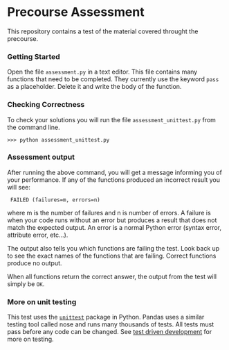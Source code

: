 # Precourse Assessment

This repository contains a test of the material covered throught the precourse.

### Getting Started
Open the file `assessment.py` in a text editor. This file contains many functions that need to be completed. They currently use the keyword `pass` as a placeholder. Delete it and write the body of the function.

### Checking Correctness
To check your solutions you will run the file `assessment_unittest.py` from the command line.

```
>>> python assessment_unittest.py
```
### Assessment output
After running the above command, you will get a message informing you of your performance. If any of the functions produced an incorrect result you will see:

```
 FAILED (failures=m, errors=n)
 ```
 where m is the number of failures and n is number of errors. A failure is when your code runs without an error but produces a result that does not match the expected output. An error is a normal Python error (syntax error, attribute error, etc...). 

 The output also tells you which functions are failing the test. Look back up to see the exact names of the functions that are failing. Correct functions produce no output.

 When all functions return the correct answer, the output from the test will simply be `OK`.

 ### More on unit testing
 This test uses the [`unittest`](https://docs.python.org/3/library/unittest.html) package in Python. Pandas uses a similar testing tool called nose and runs many thousands of tests. All tests must pass before any code can be changed. See [test driven development](https://en.wikipedia.org/wiki/Test-driven_development) for more on testing. 
